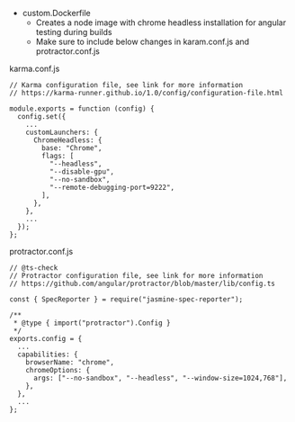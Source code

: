 - custom.Dockerfile
  - Creates a node image with chrome headless installation for angular testing during builds
  - Make sure to include below changes in karam.conf.js and protractor.conf.js

karma.conf.js

```
// Karma configuration file, see link for more information
// https://karma-runner.github.io/1.0/config/configuration-file.html

module.exports = function (config) {
  config.set({
    ...
    customLaunchers: {
      ChromeHeadless: {
        base: "Chrome",
        flags: [
          "--headless",
          "--disable-gpu",
          "--no-sandbox",
          "--remote-debugging-port=9222",
        ],
      },
    },
    ...
  });
};

```

protractor.conf.js

```
// @ts-check
// Protractor configuration file, see link for more information
// https://github.com/angular/protractor/blob/master/lib/config.ts

const { SpecReporter } = require("jasmine-spec-reporter");

/**
 * @type { import("protractor").Config }
 */
exports.config = {
  ...
  capabilities: {
    browserName: "chrome",
    chromeOptions: {
      args: ["--no-sandbox", "--headless", "--window-size=1024,768"],
    },
  },
  ...
};

```
